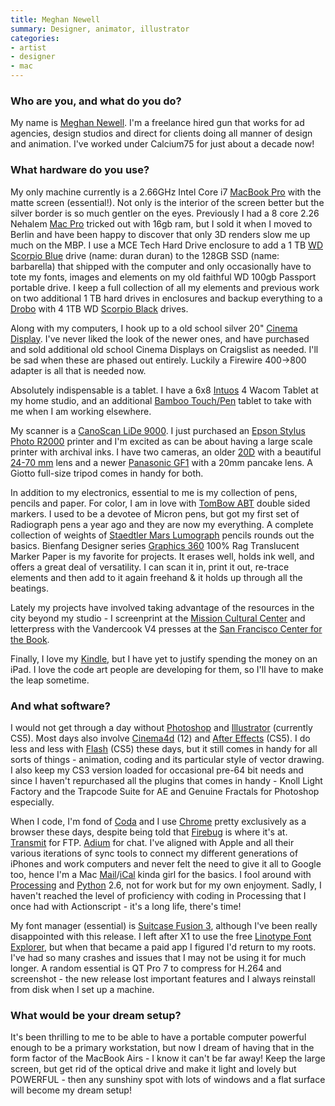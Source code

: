 ```yaml
---
title: Meghan Newell
summary: Designer, animator, illustrator
categories:
- artist
- designer
- mac
---
```


### Who are you, and what do you do?

My name is [Meghan Newell](http://www.calcium75.com "Meghan's website."). I'm a freelance hired gun that works for ad agencies, design studios and direct for clients doing all manner of design and animation. I've worked under Calcium75 for just about a decade now!

### What hardware do you use?

My only machine currently is a 2.66GHz Intel Core i7 [MacBook Pro][macbook-pro] with the matte screen (essential!). Not only is the interior of the screen better but the silver border is so much gentler on the eyes. Previously I had a 8 core 2.26 Nehalem [Mac Pro][mac-pro] tricked out with 16gb ram, but I sold it when I moved to Berlin and have been happy to discover that only 3D renders slow me up much on the MBP. I use a MCE Tech Hard Drive enclosure to add a 1 TB [WD Scorpio Blue][scorpio-blue] drive (name: duran duran) to the 128GB SSD (name: barbarella) that shipped with the computer and only occasionally have to tote my fonts, images and elements on my old faithful WD 100gb Passport portable drive. I keep a full collection of all my elements and previous work on two additional 1 TB hard drives in enclosures and backup everything to a [Drobo][] with 4 1TB WD [Scorpio Black][scorpio-black] drives.

Along with my computers, I hook up to a old school silver 20" [Cinema Display][cinema-display]. I've never liked the look of the newer ones, and have purchased and sold additional old school Cinema Displays on Craigslist as needed. I'll be sad when these are phased out entirely. Luckily a Firewire 400->800 adapter is all that is needed now.

Absolutely indispensable is a tablet. I have a 6x8 [Intuos][] 4 Wacom Tablet at my home studio, and an additional [Bamboo Touch/Pen][bamboo] tablet to take with me when I am working elsewhere.

My scanner is a [CanoScan LiDe 9000][canoscan-9000f]. I just purchased an [Epson Stylus Photo R2000][stylus-photo-r2000] printer and I'm excited as can be about having a large scale printer with archival inks. I have two cameras, an older [20D][eos-20d] with a beautiful [24-70 mm][ef-24-70mm-f2.8l-usm] lens and a newer [Panasonic GF1][lumix-dmc-gf1] with a 20mm pancake lens. A Giotto full-size tripod comes in handy for both.

In addition to my electronics, essential to me is my collection of pens, pencils and paper. For color, I am in love with [TomBow ABT][dual-brush-pen] double sided markers. I used to be a devotee of Micron pens, but got my first set of Radiograph pens a year ago and they are now my everything. A complete collection of weights of [Staedtler Mars Lumograph][mars-lumograph-100] pencils rounds out the basics. Bienfang Designer series [Graphics 360][graphics-360] 100% Rag Translucent Marker Paper is my favorite for projects. It erases well, holds ink well, and offers a great deal of versatility. I can scan it in, print it out, re-trace elements and then add to it again freehand & it holds up through all the beatings.

Lately my projects have involved taking advantage of the resources in the city beyond my studio - I screenprint at the [Mission Cultural Center](http://www.missionculturalcenter.org "A cultural arts center in San Francisco.") and letterpress with the Vandercook V4 presses at the [San Francisco Center for the Book](http://sfcb.org/ "A bookmaking art center in San Francisco.").

Finally, I love my [Kindle][], but I have yet to justify spending the money on an iPad. I love the code art people are developing for them, so I'll have to make the leap sometime.

### And what software?

I would not get through a day without [Photoshop][] and [Illustrator][] (currently CS5). Most days also involve [Cinema4d][cinema-4d] (12) and [After Effects][after-effects] (CS5). I do less and less with [Flash][] (CS5) these days, but it still comes in handy for all sorts of things - animation, coding and its particular style of vector drawing. I also keep my CS3 version loaded for occasional pre-64 bit needs and since I haven't repurchased all the plugins that comes in handy - Knoll Light Factory and the Trapcode Suite for AE and Genuine Fractals for Photoshop especially.

When I code, I'm fond of [Coda][] and I use [Chrome][] pretty exclusively as a browser these days, despite being told that [Firebug][] is where it's at. [Transmit][] for FTP. [Adium][] for chat. I've aligned with Apple and all their various iterations of sync tools to connect my different generations of iPhones and work computers and never felt the need to give it all to Google too, hence I'm a Mac [Mail][]/[iCal][] kinda girl for the basics. I fool around with [Processing][] and [Python][] 2.6, not for work but for my own enjoyment. Sadly, I haven't reached the level of proficiency with coding in Processing that I once had with Actionscript - it's a long life, there's time! 

My font manager (essential) is [Suitcase Fusion 3][suitcase-fusion], although I've been really disappointed with this release. I left after X1 to use the free [Linotype Font Explorer][fontexplorer-x], but when that became a paid app I figured I'd return to my roots. I've had so many crashes and issues that I may not be using it for much longer. A random essential is QT Pro 7 to compress for H.264 and screenshot - the new release lost important features and I always reinstall from disk when I set up a machine.

### What would be your dream setup?

It's been thrilling to me to be able to have a portable computer powerful enough to be a primary workstation, but now I dream of having that in the form factor of the MacBook Airs - I know it can't be far away! Keep the large screen, but get rid of the optical drive and make it light and lovely but POWERFUL - then any sunshiny spot with lots of windows and a flat surface will become my dream setup!

[adium]: https://en.wikipedia.org/wiki/Adium "A multi-protocol chat application for the Mac."
[after-effects]: https://www.adobe.com/products/aftereffects.html "Motion graphics and video editing software."
[bamboo]: https://www.wacom.com/en/us/bamboo "Smaller pen/multi-touch tablets."
[canoscan-9000f]: http://usa.canon.com/cusa/consumer/products/scanners/film_negative_scanners/canoscan_9000f "A film and negatives scanner."
[chrome]: https://www.google.com/intl/en/chrome/browser/ "A WebKit-based browser, where each tab runs in its own thread."
[cinema-4d]: https://www.maxon.net/en/products/cinema-4d-prime/who-should-use-it.html "3D rendering software."
[cinema-display]: https://en.wikipedia.org/wiki/Apple_Cinema_Display "An LCD display."
[coda]: https://panic.com/coda/ "A single-window HTML/web tool for the Mac."
[drobo]: http://en.wikipedia.org/wiki/Drobo#Overview "A hardware-based backup system."
[dual-brush-pen]: https://www.dickblick.com/products/tombow-dual-brush-pens/ "A double-ended marker pen."
[ef-24-70mm-f2.8l-usm]: http://usa.canon.com/cusa/consumer/products/cameras/ef_lens_lineup/ef_24_70mm_f_2_8l_usm "A zoom lens for cameras."
[eos-20d]: https://en.wikipedia.org/wiki/Canon_EOS_20D "An 8.2 megapixel DSLR."
[firebug]: https://getfirebug.com/ "A Firefox addon for web development."
[flash]: https://en.wikipedia.org/wiki/Adobe_Flash "A software and animation editor."
[fontexplorer-x]: https://www.fontexplorerx.com/ "Font management software."
[graphics-360]: https://www.amazon.com/Bienfang-316142-Graphics-17-Inch-Translucent/dp/B001KZH1R4 "Translucent marker paper."
[ical]: https://en.wikipedia.org/wiki/Calendar_(Apple) "The calendar software included with macOS."
[illustrator]: https://www.adobe.com/products/illustrator.html "A vector graphics editor."
[intuos]: https://www.wacom.com/en-us/products/pen-tablets/intuos "A pen tablet."
[kindle]: https://www.amazon.com/Kindle-Ereader-ebook-reader/dp/B007HCCNJU "A digital book reader."
[lumix-dmc-gf1]: https://www.amazon.com/Panasonic-DMC-GF1-Four-Thirds-Interchangeable-Aspherical/dp/B002MUAEX4 "A 12.1 megapixel digital camera."
[mac-pro]: https://www.apple.com/mac-pro/ "The Intel-based Mac tower computer."
[macbook-pro]: https://www.apple.com/macbook-pro/ "A laptop."
[mail]: https://en.wikipedia.org/wiki/Mail_(application) "The default Mac OS X mail client."
[mars-lumograph-100]: https://www.staedtler.com/en/products/pencils-accessories/pencils/mars-lumograph-100-premium-quality-pencil/ "A pencil."
[photoshop]: https://www.adobe.com/products/photoshop.html "A bitmap image editor."
[processing]: https://processing.org/ "A programming language/environment."
[python]: https://www.python.org/ "An interpreted scripting language."
[scorpio-black]: https://www.amazon.com/Western-Digital-Scorpio-Internal-2-5-Inch/dp/B004I9J5OG "Hard drives for notebooks."
[scorpio-blue]: https://www.amazon.com/Western-Digital-Scorpio-Cache-Notebook/dp/B003D18DM0 "Large capacity hard drives for notebooks."
[stylus-photo-r2000]: https://www.amazon.com/Epson-Wireless-Wide-Format-Printer-C11CB35201/dp/B00507NEBA "A printer that supports archival prints."
[suitcase-fusion]: https://www.extensis.com/font-management/suitcase-fusion/ "Font management software."
[transmit]: https://panic.com/transmit/ "An FTP/SFTP client for the Mac."
